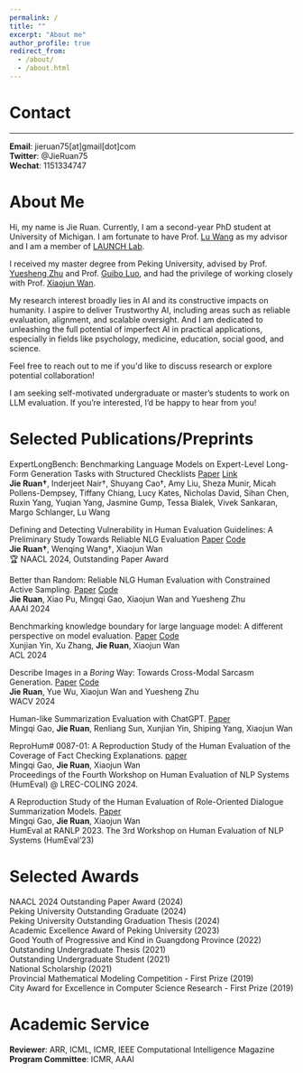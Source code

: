 ```yaml
---
permalink: /
title: ""
excerpt: "About me"
author_profile: true
redirect_from: 
  - /about/
  - /about.html
---
```


# Contact
-------
**Email**: jieruan75[at]gmail[dot]com  
**Twitter**: @JieRuan75  
**Wechat**: 1151334747  

# About Me

Hi, my name is Jie Ruan. Currently, I am a second-year PhD student at University of Michigan. I am fortunate to have Prof. [Lu Wang](https://web.eecs.umich.edu/~wangluxy/) as my advisor and I am a member of [LAUNCH Lab](https://launch.eecs.umich.edu/). 


I received my master degree from Peking University, advised by Prof. [Yuesheng Zhu](https://scholar.google.com/citations?user=HBp_nuAAAAAJ&hl=zh-CN) and Prof. [Guibo Luo](https://scholar.google.com/citations?user=kUIPmL4AAAAJ&hl=zh-CN&oi=ao), and had the privilege of working closely with Prof. [Xiaojun Wan](https://scholar.google.com/citations?user=lTTeBdkAAAAJ&hl=zh-CN&oi=ao). 
<!-- Check out my [CV](https://github.com/EnablerRx/EnablerRx.github.io/blob/master/files/CV.pdf) for more details.-->

My research interest broadly lies in AI and its constructive impacts on humanity. I aspire to deliver Trustworthy AI, including areas such as reliable evaluation, alignment, and scalable oversight. And I am dedicated to unleashing the full potential of imperfect AI in practical applications, especially in fields like psychology, medicine, education, social good, and science.

<!-- I am currently working on LLM evaluation, with a focus on constructing benchmarks that reflect the complexity of real-world scenarios and creating reliable automatic evaluation methods.-->

Feel free to reach out to me if you'd like to discuss research or explore potential collaboration!  

I am seeking self-motivated undergraduate or master’s students to work on LLM evaluation. If you’re interested, I’d be happy to hear from you!

<!-- 

I am currently pursuing a master's degree at Peking University, focusing on natural language generation and evaluation. 

My research interest broadly lies in Artificial Intelligence (AI) and its constructive impacts on humanity. I aspire to deliver Trustworthy and Human-centered AI, including areas such as reliable evaluation, human-AI collaboration, and AI safety. And I am dedicated to unleashing the full potential of imperfect AI in practical applications, emphasizing effective collaboration between humans and AI, especially in fields like medicine, social good, and science.


If you are interested in collaboration, please reach out! I'm more than happy to chat about opportunities here!
-->
# Selected Publications/Preprints
ExpertLongBench: Benchmarking Language Models on Expert-Level Long-Form Generation Tasks with Structured Checklists [Paper](https://arxiv.org/abs/2506.01241) [Link](https://huggingface.co/spaces/launch/ExpertLongBench)  
**Jie Ruan†**, Inderjeet Nair†, Shuyang Cao†, Amy Liu, Sheza Munir, Micah Pollens-Dempsey, Tiffany Chiang, Lucy Kates, Nicholas David, Sihan Chen, Ruxin Yang, Yuqian Yang, Jasmine Gump, Tessa Bialek, Vivek Sankaran, Margo Schlanger, Lu Wang

Defining and Detecting Vulnerability in Human Evaluation Guidelines: A Preliminary Study Towards Reliable NLG Evaluation [Paper](https://arxiv.org/pdf/2406.07935) [Code](https://github.com/EnablerRx/GuidelineVulnDetect)  
**Jie Ruan†**, Wenqing Wang†, Xiaojun Wan   
🏆 NAACL 2024, Outstanding Paper Award  


Better than Random: Reliable NLG Human Evaluation with Constrained Active Sampling. [Paper](https://arxiv.org/pdf/2406.07967v1) [Code](https://github.com/EnablerRx/CASF)  
**Jie Ruan**, Xiao Pu, Mingqi Gao, Xiaojun Wan and Yuesheng Zhu   
AAAI 2024  


Benchmarking knowledge boundary for large language model: A different perspective on model evaluation. [Paper](https://arxiv.org/pdf/2402.11493) [Code](https://github.com/pkulcwmzx/knowledge_boundary)  
Xunjian Yin, Xu Zhang, **Jie Ruan**, Xiaojun Wan    
ACL 2024  


Describe Images in a *Boring* Way: Towards Cross-Modal Sarcasm Generation. [Paper](https://openaccess.thecvf.com/content/WACV2024/papers/Ruan_Describe_Images_in_a_Boring_Way_Towards_Cross-Modal_Sarcasm_Generation_WACV_2024_paper.pdf) [Code](https://github.com/EnablerRx/CMSG-EGRM)  
**Jie Ruan**, Yue Wu, Xiaojun Wan and Yuesheng Zhu   
WACV 2024  

Human-like Summarization Evaluation with ChatGPT. [Paper](https://arxiv.org/pdf/2304.02554)     
Mingqi Gao, **Jie Ruan**, Renliang Sun, Xunjian Yin, Shiping Yang, Xiaojun Wan    

ReproHum\# 0087-01: A Reproduction Study of the Human Evaluation of the Coverage of Fact Checking Explanations. [paper](https://aclanthology.org/2024.humeval-1.25.pdf)   
Mingqi Gao, **Jie Ruan**, Xiaojun Wan  
Proceedings of the Fourth Workshop on Human Evaluation of NLP Systems (HumEval) @ LREC-COLING 2024.

A Reproduction Study of the Human Evaluation of Role-Oriented Dialogue Summarization Models. [Paper](https://humeval.github.io/papers/1_Paper.pdf)   
Mingqi Gao, **Jie Ruan**, Xiaojun Wan   
HumEval at RANLP 2023. The 3rd Workshop on Human Evaluation of NLP Systems (HumEval’23)



# Selected Awards
NAACL 2024 Outstanding Paper Award (2024)  
Peking University Outstanding Graduate (2024)  
Peking University Outstanding Graduation Thesis (2024)  
Academic Excellence Award of Peking University (2023)  
Good Youth of Progressive and Kind in Guangdong Province (2022)  
Outstanding Undergraduate Thesis (2021)  
Outstanding Undergraduate Student (2021)  
National Scholarship (2021)  
Provincial Mathematical Modeling Competition - First Prize (2019)  
City Award for Excellence in Computer Science Research - First Prize (2019)  

# Academic Service
**Reviewer**: ARR, ICML, ICMR, IEEE Computational Intelligence Magazine  
**Program Committee**: ICMR, AAAI 


<!-- 

Talks
- **Towards Reliable NLG Evaluation**
University of Michigan, 2024

- **Reliable NLG Human Evaluation with Constrained Active Sampling**    
Saarland University, 2023    
Southern University of Science and Technologyy, 2023

-->

